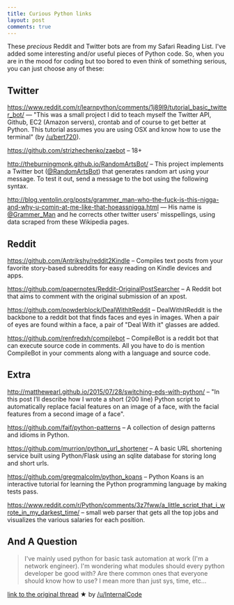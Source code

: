 ```yaml
---
title: Curious Python links
layout: post
comments: true
---
```


These _precious_ Reddit and Twitter bots are from my Safari Reading List. I've added some interesting and/or useful pieces of Python code. So, when you are in the mood for coding but too bored to even think of something serious, you can just choose any of these:

## Twitter

https://www.reddit.com/r/learnpython/comments/1j89l9/tutorial_basic_twitter_bot/ — "This was a small project I did to teach myself the Twitter API, Github, EC2 (Amazon servers), crontab and of course to get better at Python. This tutorial assumes you are using OSX and know how to use the terminal" (by [/u/bert720](https://www.reddit.com/user/bert720)).

https://github.com/strizhechenko/zaebot – 18+

http://theburningmonk.github.io/RandomArtsBot/ – This project implements a Twitter bot ([@RandomArtsBot](https://twitter.com/randomartsbot)) that generates random art using your message. To test it out, send a message to the bot using the following syntax.

http://blog.ventolin.org/posts/grammer_man-who-the-fuck-is-this-nigga-and-why-u-comin-at-me-like-that-hoeassnigga.html — His name is [@Grammer_Man](https://twitter.com/Grammer_Man) and he corrects other twitter users' misspellings, using data scraped from these Wikipedia pages.

## Reddit 

https://github.com/Antrikshy/reddit2Kindle – Compiles text posts from your favorite story-based subreddits for easy reading on Kindle devices and apps.

https://github.com/papernotes/Reddit-OriginalPostSearcher – A Reddit bot that aims to comment with the original submission of an xpost.

https://github.com/powderblock/DealWithItReddit – DealWithItReddit is the backbone to a reddit bot that finds faces and eyes in images. When a pair of eyes are found within a face, a pair of "Deal With it" glasses are added.

https://github.com/renfredxh/compilebot – CompileBot is a reddit bot that can execute source code in comments. All you have to do is mention CompileBot in your comments along with a language and source code.

## Extra

http://matthewearl.github.io/2015/07/28/switching-eds-with-python/ – "In this post I’ll describe how I wrote a short (200 line) Python script to automatically replace facial features on an image of a face, with the facial features from a second image of a face".

https://github.com/faif/python-patterns – A collection of design patterns and idioms in Python.

https://github.com/murrion/python_url_shortener – A basic URL shortening service built using Python/Flask using an sqlite database for storing long and short urls.

https://github.com/gregmalcolm/python_koans – Python Koans is an interactive tutorial for learning the Python programming language by making tests pass.

https://www.reddit.com/r/Python/comments/3z7fww/a_little_script_that_i_wrote_in_my_darkest_time/ – small web parser that gets all the top jobs and visualizes the various salaries for each position.

## And A Question

> I've mainly used python for basic task automation at work (I'm a network engineer). I'm wondering what modules should every python developer be good with? Are there common ones that everyone should know how to use? I mean more than just sys, time, etc...

[link to the original thread](https://www.reddit.com/r/Python/comments/3yg2u4/modules_every_python_developer_should_know/) ★ by [/u/InternalCode](https://www.reddit.com/user/InternalCode) 
